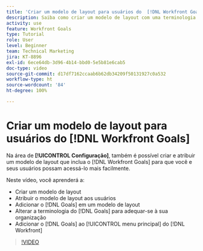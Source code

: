 ```yaml
---
title: 'Criar um modelo de layout para usuários do  [!DNL Workfront Goals] '
description: Saiba como criar um modelo de layout com uma terminologia do  [!DNL Workfront Goals], assign the layout template to users, and change [!DNL Goals]  adequada à sua organização.
activity: use
feature: Workfront Goals
type: Tutorial
role: User
level: Beginner
team: Technical Marketing
jira: KT-8896
exl-id: 6ece64db-3d96-4b14-bbd0-5e5b81e6cab5
doc-type: video
source-git-commit: d17df7162ccaab6b62db34209f50131927c0a532
workflow-type: ht
source-wordcount: '84'
ht-degree: 100%

---
```


# Criar um modelo de layout para usuários do [!DNL Workfront Goals] 

Na área de **[!UICONTROL Configuração]**, também é possível criar e atribuir um modelo de layout que inclua o [!DNL Workfront Goals] para que você e seus usuários possam acessá-lo mais facilmente.

Neste vídeo, você aprenderá a:

* Criar um modelo de layout
* Atribuir o modelo de layout aos usuários
* Adicionar o [!DNL Goals] em um modelo de layout
* Alterar a terminologia do [!DNL Goals] para adequar-se à sua organização
* Adicionar o [!DNL Goals] ao [!UICONTROL menu principal] do [!DNL Workfront]

>[!VIDEO](https://video.tv.adobe.com/v/335190/?quality=12&learn=on&enablevpops)

<!--
Learn more graphic
-->
